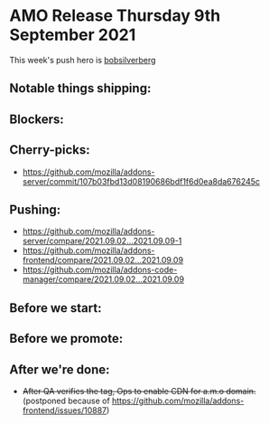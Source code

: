 # AMO Release Thursday 9th September 2021

This week's push hero is [bobsilverberg](https://github.com/bobsilverberg)

## Notable things shipping:

## Blockers:

## Cherry-picks:
- https://github.com/mozilla/addons-server/commit/107b03fbd13d08190686bdf1f6d0ea8da676245c

## Pushing:

- https://github.com/mozilla/addons-server/compare/2021.09.02...2021.09.09-1
- https://github.com/mozilla/addons-frontend/compare/2021.09.02...2021.09.09
- https://github.com/mozilla/addons-code-manager/compare/2021.09.02...2021.09.09

## Before we start:

## Before we promote:

## After we're done:
* ~~After QA verifies the tag, Ops to enable CDN for a.m.o domain.~~ (postponed because of https://github.com/mozilla/addons-frontend/issues/10887)
